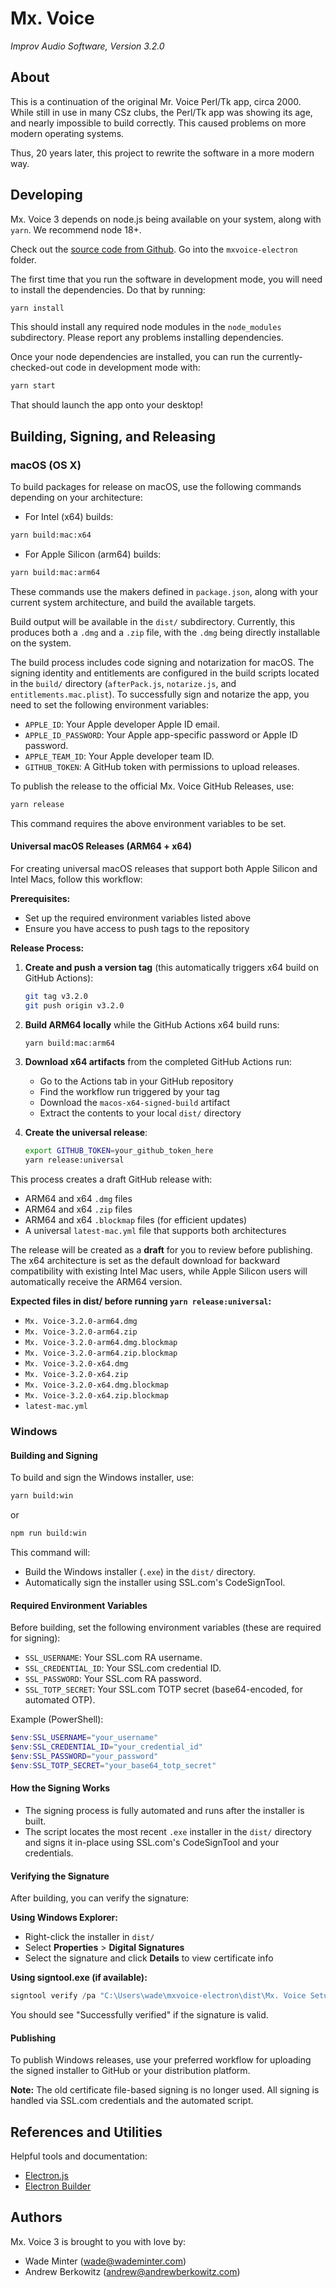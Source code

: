 # Mx. Voice
*Improv Audio Software, Version 3.2.0*

## About

This is a continuation of the original Mr. Voice Perl/Tk app, circa 2000. While still in use in many CSz clubs, the Perl/Tk app was showing its age, and nearly impossible to build correctly. This caused problems on more modern operating systems.

Thus, 20 years later, this project to rewrite the software in a more modern way.

## Developing

Mx. Voice 3 depends on node.js being available on your system, along with `yarn`. We recommend node 18+.

Check out the [source code from Github](https://github.com/minter/mxvoice-electron/). Go into the `mxvoice-electron` folder.

The first time that you run the software in development mode, you will need to install the dependencies. Do that by running:

```bash
yarn install
```

This should install any required node modules in the `node_modules` subdirectory. Please report any problems installing dependencies.

Once your node dependencies are installed, you can run the currently-checked-out code in development mode with:

```bash
yarn start
```

That should launch the app onto your desktop!

## Building, Signing, and Releasing

### macOS (OS X)

To build packages for release on macOS, use the following commands depending on your architecture:

- For Intel (x64) builds:

```bash
yarn build:mac:x64
```

- For Apple Silicon (arm64) builds:

```bash
yarn build:mac:arm64
```

These commands use the makers defined in `package.json`, along with your current system architecture, and build the available targets.

Build output will be available in the `dist/` subdirectory. Currently, this produces both a `.dmg` and a `.zip` file, with the `.dmg` being directly installable on the system.

The build process includes code signing and notarization for macOS. The signing identity and entitlements are configured in the build scripts located in the `build/` directory (`afterPack.js`, `notarize.js`, and `entitlements.mac.plist`). To successfully sign and notarize the app, you need to set the following environment variables:

- `APPLE_ID`: Your Apple developer Apple ID email.
- `APPLE_ID_PASSWORD`: Your Apple app-specific password or Apple ID password.
- `APPLE_TEAM_ID`: Your Apple developer team ID.
- `GITHUB_TOKEN`: A GitHub token with permissions to upload releases.

To publish the release to the official Mx. Voice GitHub Releases, use:

```bash
yarn release
```

This command requires the above environment variables to be set.

#### Universal macOS Releases (ARM64 + x64)

For creating universal macOS releases that support both Apple Silicon and Intel Macs, follow this workflow:

**Prerequisites:**
- Set up the required environment variables listed above
- Ensure you have access to push tags to the repository

**Release Process:**

1. **Create and push a version tag** (this automatically triggers x64 build on GitHub Actions):
   ```bash
   git tag v3.2.0
   git push origin v3.2.0
   ```

2. **Build ARM64 locally** while the GitHub Actions x64 build runs:
   ```bash
   yarn build:mac:arm64
   ```

3. **Download x64 artifacts** from the completed GitHub Actions run:
   - Go to the Actions tab in your GitHub repository
   - Find the workflow run triggered by your tag
   - Download the `macos-x64-signed-build` artifact
   - Extract the contents to your local `dist/` directory

4. **Create the universal release**:
   ```bash
   export GITHUB_TOKEN=your_github_token_here
   yarn release:universal
   ```

This process creates a draft GitHub release with:
- ARM64 and x64 `.dmg` files
- ARM64 and x64 `.zip` files
- ARM64 and x64 `.blockmap` files (for efficient updates)
- A universal `latest-mac.yml` file that supports both architectures

The release will be created as a **draft** for you to review before publishing. The x64 architecture is set as the default download for backward compatibility with existing Intel Mac users, while Apple Silicon users will automatically receive the ARM64 version.

**Expected files in dist/ before running `yarn release:universal`:**
- `Mx. Voice-3.2.0-arm64.dmg`
- `Mx. Voice-3.2.0-arm64.zip`
- `Mx. Voice-3.2.0-arm64.dmg.blockmap`
- `Mx. Voice-3.2.0-arm64.zip.blockmap`
- `Mx. Voice-3.2.0-x64.dmg`
- `Mx. Voice-3.2.0-x64.zip`
- `Mx. Voice-3.2.0-x64.dmg.blockmap`
- `Mx. Voice-3.2.0-x64.zip.blockmap`
- `latest-mac.yml`

### Windows

#### Building and Signing

To build and sign the Windows installer, use:

```bash
yarn build:win
```
or
```bash
npm run build:win
```

This command will:
- Build the Windows installer (`.exe`) in the `dist/` directory.
- Automatically sign the installer using SSL.com's CodeSignTool.

#### Required Environment Variables

Before building, set the following environment variables (these are required for signing):

- `SSL_USERNAME`: Your SSL.com RA username.
- `SSL_CREDENTIAL_ID`: Your SSL.com credential ID.
- `SSL_PASSWORD`: Your SSL.com RA password.
- `SSL_TOTP_SECRET`: Your SSL.com TOTP secret (base64-encoded, for automated OTP).

Example (PowerShell):

```powershell
$env:SSL_USERNAME="your_username"
$env:SSL_CREDENTIAL_ID="your_credential_id"
$env:SSL_PASSWORD="your_password"
$env:SSL_TOTP_SECRET="your_base64_totp_secret"
```

#### How the Signing Works

- The signing process is fully automated and runs after the installer is built.
- The script locates the most recent `.exe` installer in the `dist/` directory and signs it in-place using SSL.com's CodeSignTool and your credentials.

#### Verifying the Signature

After building, you can verify the signature:

**Using Windows Explorer:**
- Right-click the installer in `dist/`
- Select **Properties** > **Digital Signatures**
- Select the signature and click **Details** to view certificate info

**Using signtool.exe (if available):**
```powershell
signtool verify /pa "C:\Users\wade\mxvoice-electron\dist\Mx. Voice Setup 3.2.0.exe"
```
You should see "Successfully verified" if the signature is valid.

#### Publishing

To publish Windows releases, use your preferred workflow for uploading the signed installer to GitHub or your distribution platform.

**Note:** The old certificate file-based signing is no longer used. All signing is handled via SSL.com credentials and the automated script.

## References and Utilities

Helpful tools and documentation:
* [Electron.js](https://www.electronjs.org)
* [Electron Builder](https://www.electron.build)

## Authors
Mx. Voice 3 is brought to you with love by:
* Wade Minter (<wade@wademinter.com>)
* Andrew Berkowitz (<andrew@andrewberkowitz.com>)
